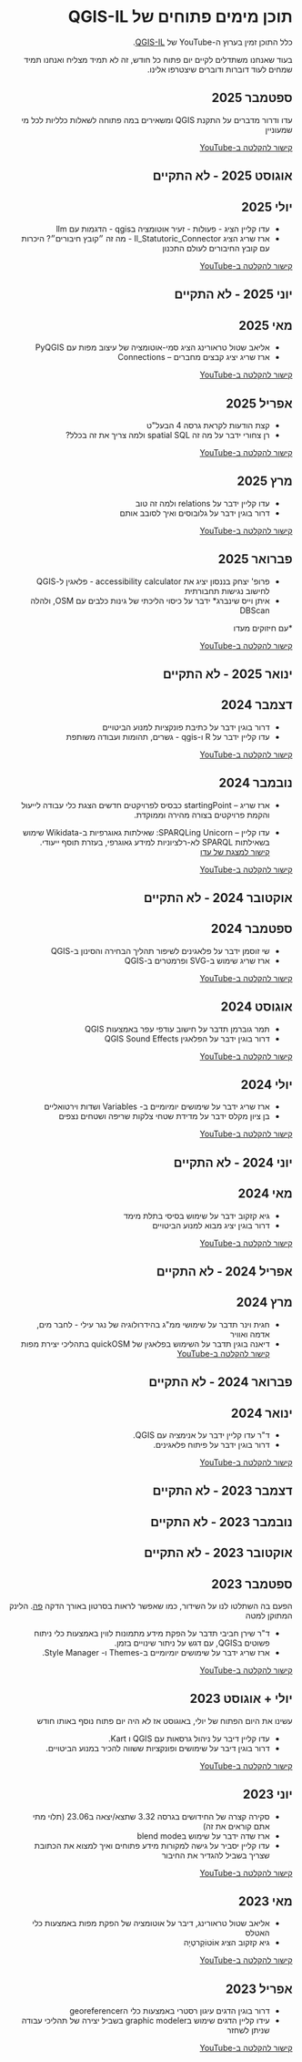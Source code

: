 <div dir="rtl">

# תוכן מימים פתוחים של QGIS-IL

כלל התוכן זמין בערוץ ה-YouTube של [QGIS-IL](https://www.youtube.com/@QGIS-IL).  

בעוד שאנחנו משתדלים לקיים יום פתוח כל חודש, זה לא תמיד מצליח ואנחנו תמיד שמחים לעוד דוברות ודוברים שיצטרפו אלינו.



## ספטמבר 2025

עדו ודרור מדברים על התקנת QGIS ומשאירים במה פתוחה לשאלות כלליות לכל מי שמעוניין

[קישור להקלטה ב-YouTube](https://youtube.com/live/TG9Cr7cxmXE?feature=share)

## אוגוסט 2025 - לא התקיים

## יולי 2025

* עדו קליין הציג -  פעולות - זעיר אוטומציה בqgis - הדגמות עם llm
* ארז שריג הציג Il_Statutoric_Connector - מה זה ״קובץ חיבורים״? היכרות עם קובץ החיבורים לעולם התכנון

[קישור להקלטה ב-YouTube](https://youtube.com/live/o87pR5tZ_DU?feature=share)

 ## יוני 2025 - לא התקיים


## מאי 2025

* אליאב שטול טראורינג הציג סמי-אוטומציה של עיצוב מפות עם PyQGIS
* ארז שריג יציג קבצים מחברים – Connections

[קישור להקלטה ב-YouTube](https://youtube.com/live/JRDGPhn3BGo)

## אפריל 2025

* קצת הודעות לקראת גרסה 4 הבעל"ט
* רן צחורי ידבר על מה זה spatial SQL ולמה צריך את זה בכלל?

[קישור להקלטה ב-YouTube](https://youtube.com/live/EKxmHp_WGGQ?feature=share)

## מרץ 2025
* עדו קליין ידבר על relations ולמה זה טוב
* דרור בוגין ידבר על גלובוסים ואיך לסובב אותם
  
[קישור להקלטה ב-YouTube](https://youtube.com/live/wHPkwHA2wo8?feature=share)

## פברואר 2025
* פרופ' יצחק בננסון יציג את accessibility calculator - פלאגין ל-QGIS לחישוב נגישות תחבורתית
* איתן וייס שינברג* ידבר על כיסוי הליכתי של גינות כלבים עם OSM, ולהלה DBScan

*עם חיזוקים מעדו 

[קישור להקלטה ב-YouTube](https://youtube.com/live/9tlgXJKykMA?feature=share)

## ינואר 2025 - לא התקיים

## דצמבר 2024
* דרור בוגין ידבר על כתיבת פונקציות למנוע הביטויים
* עדו קליין ידבר על R ו-qgis - גשרים, תהומות ועבודה משותפת

[קישור להקלטה ב-YouTube](https://youtube.com/live/BfTo6Yv2zY4?feature=share)

## נובמבר 2024
* ארז שריג – startingPoint כבסיס לפרויקטים חדשים
הצגת כלי עבודה לייעול והקמת פרויקטים בצורה מהירה וממוקדת.

* עדו קליין – SPARQLing Unicorn: שאילתות גאוגרפיות ב-Wikidata
שימוש בשאילתות SPARQL לא-רלציוניות למידע גאוגרפי, בעזרת תוסף ייעודי.
[קישור למצגת של עדו](https://sweet-sfogliatella-f085fa.netlify.app/sparqling_unicorn.html#/title-slide)

[קישור להקלטה ב-YouTube](https://youtube.com/live/J0Uq8BOSvvU?feature=share)

## אוקטובר 2024 - לא התקיים

## ספטמבר 2024
* שי זוסמן ידבר על פלאגינים לשיפור תהליך הבחירה והסינון ב-QGIS
* ארז שריג שימוש ב-SVG ופרמטרים ב-QGIS
  
[קישור להקלטה ב-YouTube](https://youtube.com/live/NDm0Y5IEkI0?feature=share)

## אוגוסט 2024
* תמר גוברמן תדבר על חישוב עודפי עפר באמצעות QGIS
* דרור בוגין ידבר על הפלאגין QGIS Sound Effects
  
[קישור להקלטה ב-YouTube](https://youtube.com/live/t4b2hLAL7Go?feature=share)

## יולי 2024
* ארז שריג ידבר על שימושים יומיומיים ב- Variables ושדות וירטואליים
* בן ציון מקלס ידבר על מדידת שטחי צלקות שריפה ושטחים נצפים
  
[קישור להקלטה ב-YouTube](https://youtube.com/live/cXnAIPzfyiI?feature=share)

## יוני 2024 - לא התקיים

## מאי 2024
* גיא קזקוב ידבר על שימוש בסיסי בתלת מימד
* דרור בוגין יציג מבוא למנוע הביטויים
  
[קישור להקלטה ב-YouTube](https://youtube.com/live/YMfzS0QuwZ0?feature=share)

## אפריל 2024 - לא התקיים

## מרץ 2024
* חגית וינר תדבר על שימושי ממ"ג בהידרולוגיה של נגר עילי - לחבר מים, אדמה ואוויר 
* דיאנה בוגין תדבר על השימוש בפלאגין של quickOSM בתהליכי יצירת מפות
[קישור להקלטה ב-YouTube](https://youtube.com/live/QwuFt3TnR9k?feature=share)

## פברואר 2024 - לא התקיים

## ינואר 2024
* ד"ר עדו קליין ידבר על אנימציה עם QGIS.
* דרור בוגין ידבר על פיתוח פלאגינים.

[קישור להקלטה ב-YouTube](https://youtube.com/live/NiW3r-4CJ9g?feature=share)

## דצמבר 2023 - לא התקיים
## נובמבר 2023 - לא התקיים
## אוקטובר 2023 - לא התקיים

## ספטמבר 2023
הפעם בה השתלטו לנו על השידור, כמו שאפשר לראות בסרטון באורך הדקה [פה](https://youtube.com/live/IDF5ThWRAWA).
הלינק המתוקן למטה
* ד"ר שירן חביבי תדבר על הפקת מידע מתמונות לווין באמצעות כלי ניתוח פשוטים בQGIS, עם דגש על ניתור שינויים בזמן.
* ארז שריג ידבר על שימושים יומיומיים ב-Themes ו- Style Manager.

[קישור להקלטה ב-YouTube](https://youtube.com/live/23DIA2nH594?feature=share)

## יולי + אוגוסט 2023
עשינו את היום הפתוח של יולי, באוגוסט אז לא היה יום פתוח נוסף באותו חודש
* עדו קליין דיבר על ניהול גרסאות עם QGIS ו Kart.
* דרור בוגין דיבר על שימושים ופונקציות ששווה להכיר במנוע הביטויים.

[קישור להקלטה ב-YouTube](https://youtube.com/live/qmZrt19MPJU)

## יוני 2023
* סקירה קצרה של החידושים בגרסה 3.32 שתצא/יצאה ב23.06 (תלוי מתי אתם קוראים את זה)
* ארז שדה ידבר על שימוש בblend mode
* עדו קליין יסביר על גישה למקורות מידע פתוחים ואיך למצוא את הכתובת שצריך בשביל להגדיר את החיבור

[קישור להקלטה ב-YouTube](https://youtube.com/live/jGBNIjnhotE)

## מאי 2023

* אליאב שטול טראורינג, דיבר על אוטומציה של הפקת מפות באמצעות כלי האטלס
* גיא קזקוב הציג אוֹטוֹקַרטְיָה 

[קישור להקלטה ב-YouTube](https://youtube.com/live/YMfzS0QuwZ0)

## אפריל 2023

* דרור בוגין הדגים עיגון רסטרי באמצעות כלי הgeoreferencer
* עידו קליין הדגים שימוש בgraphic modeler בשביל יצירה של תהליכי עבודה שניתן לשחזר

[קישור להקלטה ב-YouTube](https://youtube.com/live/L7-z88hLp3o?feature=share)





</div>

